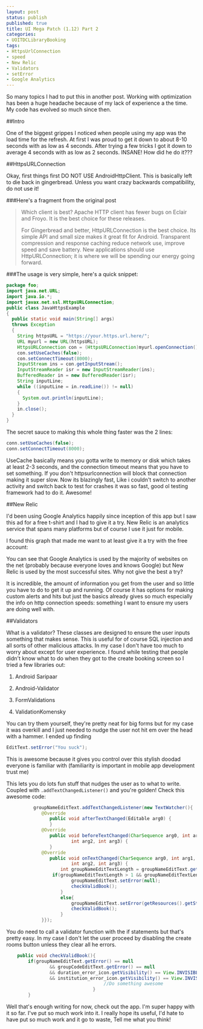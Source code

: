 ```yaml
---
layout: post
status: publish
published: true
title: UI Mega Patch (1.12) Part 2
categories:
- UOITDCLibraryBooking
tags:
- HttpsUrlConnection
- speed
- New Relic
- Validators
- setError
- Google Analytics
---
```

So many topics I had to put this in another post. Working with
optimization has been a huge headache because of my lack of experience a
the time. My code has evolved so much since then.

##Intro

One of the biggest grippes I noticed when people using my app was the
load time for the refresh. At first I was proud to get it down to about
8-10 seconds with as low as 4 seconds. After trying a few tricks I got
it down to average 4 seconds with as low as 2 seconds. INSANE! How did he do it???

##HttpsURLConnection

Okay, first things first DO NOT USE AndroidHttpClient. This is
basically left to die back in gingerbread. Unless you want crazy
backwards compatibility, do not use it!

###Here's a fragment from the original post

> Which client is best?
>  Apache HTTP client has fewer bugs on Eclair and Froyo. It is the best
> choice for these releases.
>
> For Gingerbread and better, HttpURLConnection is the best choice. Its
> simple API and small size makes it great fit for Android. Transparent
> compression and response caching reduce network use, improve speed and
> save battery. New applications should use HttpURLConnection; it
> is where we will be spending our energy going forward.

###The usage is very simple, here's a quick snippet:

```java
package foo;
import java.net.URL;
import java.io.*;
import javax.net.ssl.HttpsURLConnection;
public class JavaHttpsExample
{
  public static void main(String[] args)
  throws Exception
  {
    String httpsURL = "https://your.https.url.here/";
    URL myurl = new URL(httpsURL);
    HttpsURLConnection con = (HttpsURLConnection)myurl.openConnection();
    con.setUseCaches(false);
    con.setConnectTimeout(8000);
    InputStream ins = con.getInputStream();
    InputStreamReader isr = new InputStreamReader(ins);
    BufferedReader in = new BufferedReader(isr);
    String inputLine;
    while ((inputLine = in.readLine()) != null)
    {
      System.out.println(inputLine);
    }
    in.close();
  }
}
```

The secret sauce to making this whole thing faster was the 2 lines:

```java
conn.setUseCaches(false);
conn.setConnectTimeout(8000);
```

UseCache basically means you gotta write to memory or disk which takes at least 2-3 seconds, and the connection timeout means that you have to set something. If you don't httpsurlconnection will block that connection making it super slow. Now its blazingly fast, Like i couldn't switch to another activity and switch back to test for crashes it was so fast, good ol testing framework had to do it. Awesome!

##New Relic

I'd been using Google Analytics happily since inception of this app but I saw this ad for a free t-shirt and I had to give it a try. New Relic is an analytics service that spans many platforms but of course I use it just for mobile.

I found this graph that made me want to at least give it a try with the free account:

You can see that Google Analytics is used by the majority of websites on the net (probably because everyone loves and knows Google) but New Relic is used by the most successful sites. Why not give the best a try?

It is incredible, the amount of information you get from the user and so little you have to do to get it up and running. Of course it has options for making custom alerts and hits but just the basics already gives so much especially the info on http connection speeds: something I want to ensure my users are doing well with.

##Validators

What is a validator? These classes are designed to ensure the user inputs something that makes sense. This is useful for of course SQL injection and all sorts of other malicious attacks. In my case I don't have too much to worry about except for user experience. I found while testing that people didn't know what to do when they got to the create booking screen so I tried a few libraries out:


1. Android Saripaar

2. Android-Validator

3. FormValidations

4. ValidationKomensky

You can try them yourself, they're pretty neat for big forms but for my case it was overkill and I just needed to nudge the user not hit em over the head with a hammer.
I ended up finding

```java
EditText.setError("You suck");
```

This is awesome because it gives you control over this stylish doodad everyone is familiar with (familiarity is important in mobile app development trust me)

This lets you do lots fun stuff that nudges the user as to what to write. Coupled with `.addTextChangedListener()` and you're golden! Check this awesome code:

```java
          groupNameEditText.addTextChangedListener(new TextWatcher(){
             @Override
                public void afterTextChanged(Editable arg0) {
                }
             @Override
                public void beforeTextChanged(CharSequence arg0, int arg1,
                        int arg2, int arg3) {
                }
             @Override
                public void onTextChanged(CharSequence arg0, int arg1,
                        int arg2, int arg3) {
                    int groupNameEditTextLength = groupNameEditText.getText().toString().length();
                 if(groupNameEditTextLength > 1 && groupNameEditTextLength < 9){
                        groupNameEditText.setError(null);
                        checkValidBook();
                    }
                    else{
                        groupNameEditText.setError(getResources().getString(R.string.groupNameValidateError));
                        checkValidBook();
                    }
             }});
```

You do need to call a validator function with the if statements but that's pretty easy. In my case I don't let the user proceed by disabling the create rooms button unless they clear all he errors.

```java
    public void checkValidBook(){
        if(groupNameEditText.getError() == null
                && groupCodeEditText.getError() == null
                && duration_error_icon.getVisibility() == View.INVISIBLE
                && institution_error_icon.getVisibility() == View.INVISIBLE){
                                    //Do something awesome
                                }
        }
```

Well that's enough writing for now, check out the app. I'm super happy with it so far. I've put so much work into it. I really hope its useful, I'd hate to have put so much work and it go to waste, Tell me what you think!
